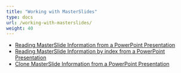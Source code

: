 ```yaml
---
title: "Working with MasterSlides"
type: docs
url: /working-with-masterslides/
weight: 40
---
```


- [Reading MasterSlide Information from a PowerPoint Presentation](/slidescloud/reading-masterslide-information-from-a-powerpoint-presentation/)
- [Reading MasterSlide Information by index from a PowerPoint Presentation](/slidescloud/reading-masterslide-information-by-index-from-a-powerpoint-presentation/)
- [Clone MasterSlide Information from a PowerPoint Presentation](/clone-masterslide-information-from-a-powerpoint-presentation/)
